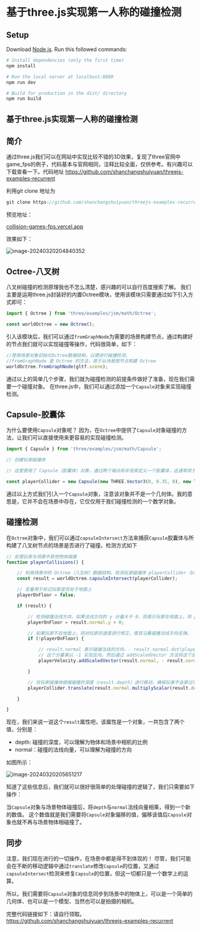 # 基于three.js实现第一人称的碰撞检测

## Setup
Download [Node.js](https://nodejs.org/en/download/).
Run this followed commands:

``` bash
# Install dependencies (only the first time)
npm install

# Run the local server at localhost:8080
npm run dev

# Build for production in the dist/ directory
npm run build
```



## 基于three.js实现第一人称的碰撞检测

## 简介

通过three.js我们可以在网站中实现比较不错的3D效果，复现了three官网中game_fps的例子，代码基本与官网相同，注释比较全面，仅供参考。有兴趣可以下载查看一下。代码地址 https://github.com/shanchangshuiyuan/threejs-examples-recurrent  

利用git clone 地址为 

```js
git clone https://github.com/shanchangshuiyuan/threejs-examples-recurrent.git
```

预览地址：

[collision-games-fps.vercel.app](https://collision-games-fps.vercel.app/)

效果如下：

![image-20240320204840352](https://gitee.com/zhouguangyi/image-upload-blog-in-typora/raw/master/image-20240320204840352.png)

## Octree-八叉树

八叉树碰撞的检测原理我也不怎么清楚，感兴趣的可以自行百度搜索了解。
我们主要是运用three.js封装好的内置Octree模块，使用该模块只需要通过如下引入方式即可：

```js
import { Octree } from 'three/examples/jsm/math/Octree';

const worldOctree = new Octree();
```

引入该模块后，我们可以通过`fromGraphNode`为需要的场景构建节点，通过构建好的节点我们就可以实现碰撞等操作，代码很简单，如下：

```js
//使用场景对象初始化Octree数据结构，以便进行碰撞检测。
//fromGraphNode 是 Octree 的方法，用于从场景图节点构建 Octree
worldOctree.fromGraphNode(gltf.scene);
```

通过以上的简单几个步骤，我们就为碰撞检测的前提条件做好了准备，现在我们需要一个碰撞对象。 在three.js中，我们可以通过添加一个`Capsule`对象来实现碰撞检测。

## Capsule-胶囊体

为什么要使用`Capsule`对象呢？ 因为，在`Octree`中提供了`Capsule`对象碰撞的方法，让我们可以直接使用来更容易的实现碰撞检测。

```js
import { Capsule } from 'three/examples/jsm/math/Capsule';

// 创建玩家碰撞体

// 这里使用了 Capsule（胶囊体）对象，通过两个端点和半径来定义一个胶囊体，这通常用于描述游戏中的角色或物体的碰撞体积。

const playerCollider = new Capsule(new THREE.Vector3(0, 0.35, 0), new THREE.Vector3(0, 1, 0), 0.35);
```

通过以上方式我们引入一个`Capsule`对象，注意该对象并不是一个几何体。我的意思是，它并不会在场景中存在，它仅仅用于我们碰撞检测的一个数学对象。

## 碰撞检测

在`Octree`对象中，我们可以通过`capsuleIntersect`方法来捕获`Capsule`胶囊体与所构建了八叉树节点的场景是否进行了碰撞，检测方式如下

```js
// 处理玩家与场景中其他物体碰撞
function playerCollisions() {

    // 利用场景中的 Octree（八叉树）数据结构，检测玩家碰撞体 playerCollider 与场景中的物体是否发生碰撞，返回碰撞检测结果。
    const result = worldOctree.capsuleIntersect(playerCollider);

    // 变量用于标记玩家是否处于地面上
    playerOnFloor = false;

    if (result) {

        // 检测碰撞法线方向，如果法线方向的 y 分量大于 0，则表示玩家在地面上，将 playerOnFloor 设置为 true。
        playerOnFloor = result.normal.y > 0;

        // 如果玩家不在地面上，则对玩家的速度进行修正，使其沿着碰撞法线方向反弹。
        if (!playerOnFloor) {

            // result.normal 表示碰撞法线的方向，- result.normal.dot(playerVelocity) 表示玩家速度在法线方向上的分量，
            // 这个分量乘以 -1 实现反向。然后通过 addScaledVector 方法将这个反弹方向的速度分量添加到玩家的速度上。
            playerVelocity.addScaledVector(result.normal, - result.normal.dot(playerVelocity));

        }

        // 将玩家碰撞体根据碰撞的深度（result.depth）进行移动，确保玩家不会穿过场景中的物体。
        playerCollider.translate(result.normal.multiplyScalar(result.depth));

    }

}
```

现在，我们来说一说这个`result`属性吧，该属性是一个对象，一共包含了两个值，分别是：

- depth: 碰撞的深度，可以理解为物体和场景中相机的比例
- normal：碰撞的法线向量，可以理解为碰撞的方向

如图所示：

![image-20240320205651217](https://gitee.com/zhouguangyi/image-upload-blog-in-typora/raw/master/image-20240320205651217.png)

知道了这些信息后，我们就可以很好很简单的处理碰撞的逻辑了，我们只需要如下操作：

当`Capsule`对象与场景物体碰撞后，将`depth`与`normal`法线向量相乘，得到一个新的数值。
 这个数值就是我们需要将`Capsule`对象偏移的值，偏移该值后`Capsule`对象也就不再与场景物体相碰撞了。

## 同步

注意，我们现在进行的一切操作，在场景中都是得不到体现的！
 尽管，我们可能会在不断的移动逻辑中通过`translate`修改`Capsule`的位置，又通过`capsuleIntersect`检测来修复`Capsule`的位置，但这一切都只是一个数学上的运算。

所以，我们需要将`Capsule`对象的信息同步到场景中的物体上，可以是一个简单的几何体、也可以是一个模型、当然也可以是拍摄的相机。

完整代码链接如下：请自行领取。https://github.com/shanchangshuiyuan/threejs-examples-recurrent  
